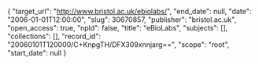 {
  "target_url": "http://www.bristol.ac.uk/ebiolabs/", 
  "end_date": null, 
  "date": "2006-01-01T12:00:00", 
  "slug": 30670857, 
  "publisher": "bristol.ac.uk", 
  "open_access": true, 
  "npld": false, 
  "title": "eBioLabs", 
  "subjects": [], 
  "collections": [], 
  "record_id": "20060101T120000/C+KnpgTH/DFX309xnnjarg==", 
  "scope": "root", 
  "start_date": null
}

